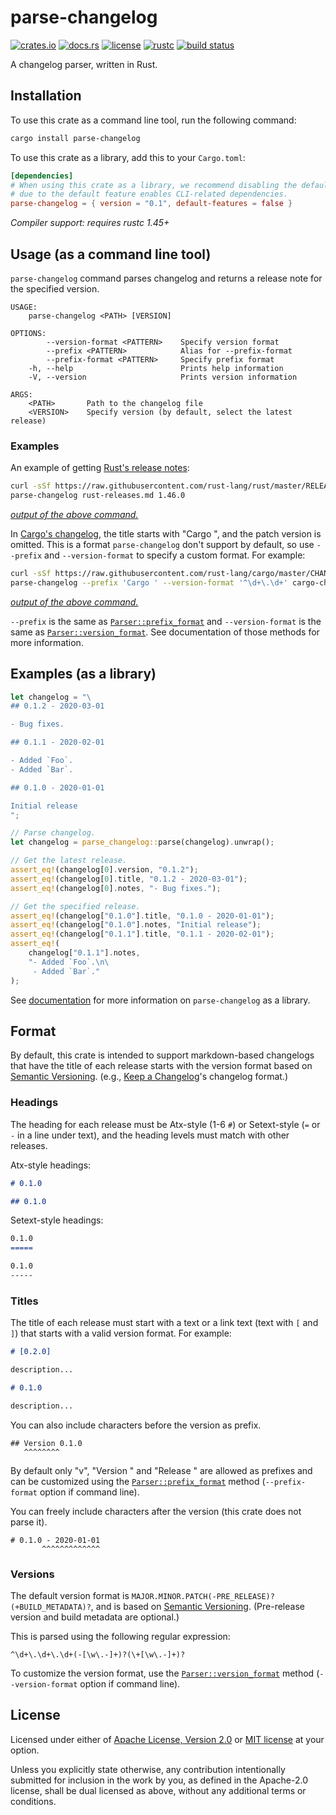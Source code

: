 # parse-changelog

[![crates.io](https://img.shields.io/crates/v/parse-changelog.svg?style=flat-square&logo=rust)](https://crates.io/crates/parse-changelog)
[![docs.rs](https://img.shields.io/badge/docs.rs-parse--changelog-blue?style=flat-square)](https://docs.rs/parse-changelog)
[![license](https://img.shields.io/badge/license-Apache--2.0_OR_MIT-blue.svg?style=flat-square)](#license)
[![rustc](https://img.shields.io/badge/rustc-1.45+-blue.svg?style=flat-square)](https://www.rust-lang.org)
[![build status](https://img.shields.io/github/workflow/status/taiki-e/parse-changelog/CI/master?style=flat-square)](https://github.com/taiki-e/parse-changelog/actions?query=workflow%3ACI+branch%3Amaster)

A changelog parser, written in Rust.

## Installation

To use this crate as a command line tool, run the following command:

```sh
cargo install parse-changelog
```

To use this crate as a library, add this to your `Cargo.toml`:

```toml
[dependencies]
# When using this crate as a library, we recommend disabling the default feature
# due to the default feature enables CLI-related dependencies.
parse-changelog = { version = "0.1", default-features = false }
```

*Compiler support: requires rustc 1.45+*

## Usage (as a command line tool)

`parse-changelog` command parses changelog and returns a release note for the specified version.

```text
USAGE:
    parse-changelog <PATH> [VERSION]

OPTIONS:
        --version-format <PATTERN>    Specify version format
        --prefix <PATTERN>            Alias for --prefix-format
        --prefix-format <PATTERN>     Specify prefix format
    -h, --help                        Prints help information
    -V, --version                     Prints version information

ARGS:
    <PATH>       Path to the changelog file
    <VERSION>    Specify version (by default, select the latest release)
```

### Examples

An example of getting [Rust's release notes](https://github.com/rust-lang/rust/blob/master/RELEASES.md):

```sh
curl -sSf https://raw.githubusercontent.com/rust-lang/rust/master/RELEASES.md > rust-releases.md
parse-changelog rust-releases.md 1.46.0
```

[*output of the above command.*](tests/fixtures/rust-1.46.0.md)

In [Cargo's changelog](https://github.com/rust-lang/cargo/blob/master/CHANGELOG.md), the title starts with "Cargo ", and the patch version is omitted. This is a format `parse-changelog` don't support by default, so use `--prefix` and `--version-format` to specify a custom format. For example:

```sh
curl -sSf https://raw.githubusercontent.com/rust-lang/cargo/master/CHANGELOG.md > cargo-changelog.md
parse-changelog --prefix 'Cargo ' --version-format '^\d+\.\d+' cargo-changelog.md 1.50
```

[*output of the above command.*](tests/fixtures/cargo-1.50.md)

`--prefix` is the same as [`Parser::prefix_format`] and `--version-format` is the same as [`Parser::version_format`]. See documentation of those methods for more information.

## Examples (as a library)

```rust
let changelog = "\
## 0.1.2 - 2020-03-01

- Bug fixes.

## 0.1.1 - 2020-02-01

- Added `Foo`.
- Added `Bar`.

## 0.1.0 - 2020-01-01

Initial release
";

// Parse changelog.
let changelog = parse_changelog::parse(changelog).unwrap();

// Get the latest release.
assert_eq!(changelog[0].version, "0.1.2");
assert_eq!(changelog[0].title, "0.1.2 - 2020-03-01");
assert_eq!(changelog[0].notes, "- Bug fixes.");

// Get the specified release.
assert_eq!(changelog["0.1.0"].title, "0.1.0 - 2020-01-01");
assert_eq!(changelog["0.1.0"].notes, "Initial release");
assert_eq!(changelog["0.1.1"].title, "0.1.1 - 2020-02-01");
assert_eq!(
    changelog["0.1.1"].notes,
    "- Added `Foo`.\n\
     - Added `Bar`."
);
```

See [documentation](https://docs.rs/parse-changelog) for more information on `parse-changelog` as a library.

## Format

By default, this crate is intended to support markdown-based changelogs
that have the title of each release starts with the version format based on
[Semantic Versioning][semver]. (e.g., [Keep a Changelog][keepachangelog]'s
changelog format.)

### Headings

The heading for each release must be Atx-style (1-6 `#`) or
Setext-style (`=` or `-` in a line under text), and the heading levels
must match with other releases.

Atx-style headings:

```markdown
# 0.1.0
```

```markdown
## 0.1.0
```

Setext-style headings:

```markdown
0.1.0
=====
```

```markdown
0.1.0
-----
```

### Titles

The title of each release must start with a text or a link text (text with `[` and `]`)
that starts with a valid version format. For example:

```markdown
# [0.2.0]

description...

# 0.1.0

description...
```

You can also include characters before the version as prefix.

```text
## Version 0.1.0
   ^^^^^^^^
```

By default only "v", "Version " and "Release " are allowed as prefixes and
can be customized using the [`Parser::prefix_format`] method
(`--prefix-format` option if command line).

You can freely include characters after the version (this crate
does not parse it).

```text
# 0.1.0 - 2020-01-01
       ^^^^^^^^^^^^^
```

### Versions

The default version format is
`MAJOR.MINOR.PATCH(-PRE_RELEASE)?(+BUILD_METADATA)?`, and is
based on [Semantic Versioning][semver]. (Pre-release version and build
metadata are optional.)

This is parsed using the following regular expression:

```text
^\d+\.\d+\.\d+(-[\w\.-]+)?(\+[\w\.-]+)?
```

To customize the version format, use the [`Parser::version_format`] method
(`--version-format` option if command line).

[`Parser::prefix_format`]: https://docs.rs/parse-changelog/0.1/parse_changelog/struct.Parser.html#method.prefix_format
[`Parser::version_format`]: https://docs.rs/parse-changelog/0.1/parse_changelog/struct.Parser.html#method.version_format
[keepachangelog]: https://keepachangelog.com/en/1.0.0
[semver]: https://semver.org/spec/v2.0.0.html

## License

Licensed under either of [Apache License, Version 2.0](LICENSE-APACHE) or [MIT license](LICENSE-MIT) at your option.

Unless you explicitly state otherwise, any contribution intentionally submitted for inclusion in the work by you, as defined in the Apache-2.0 license, shall be dual licensed as above, without any additional terms or conditions.
